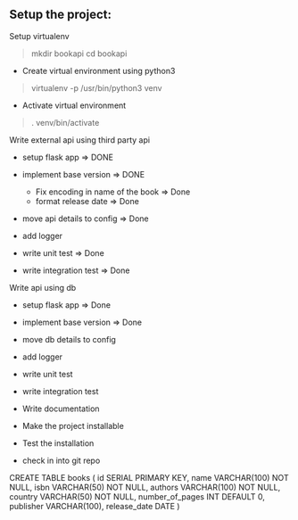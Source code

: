 Setup the project:
-----------------
Setup virtualenv

> mkdir bookapi
> cd bookapi

- Create virtual environment using python3
> virtualenv -p /usr/bin/python3 venv

- Activate virtual environment
> . venv/bin/activate



Write external api using third party api
- setup flask app  => DONE
- implement base version => DONE
    - Fix encoding in name of the book => Done
    - format release  date => Done

- move api details to config => Done
- add logger 
- write unit test => Done
- write integration test => Done

Write api using db
- setup flask app => Done
- implement base version => Done

- move db details to config
- add logger
- write unit test
- write integration test

- Write documentation
- Make the project installable
- Test the installation
- check in into git repo




CREATE TABLE books (
    id SERIAL PRIMARY KEY,
    name VARCHAR(100) NOT NULL,
    isbn VARCHAR(50) NOT NULL,
    authors VARCHAR(100) NOT NULL,
    country VARCHAR(50) NOT NULL,
    number_of_pages INT DEFAULT 0,
    publisher VARCHAR(100),
    release_date DATE
)
